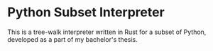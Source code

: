 # Python Subset Interpreter

This is a tree-walk interpreter written in Rust for a subset of Python, developed as a part of my bachelor's thesis.
